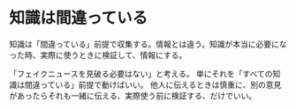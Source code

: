 # 知識は間違っている

知識は「間違っている」前提で収集する。情報とは違う。知識が本当に必要になった時、実際に使うときに検証して、情報にする。

「フェイクニュースを見破る必要はない」と考える。
単にそれを「すべての知識は間違っている」前提で動けばいい。
他人に伝えるときは慎重に、別の意見があったらそれも一緒に伝える、実際使う前に検証する、だけでいい。
